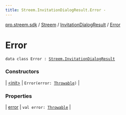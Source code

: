 ```yaml
---
title: Streem.InvitationDialogResult.Error - 
---
```


[pro.streem.sdk](../../../index.html) / [Streem](../../index.html) / [InvitationDialogResult](../index.html) / [Error](./index.html)

# Error

`data class Error : `[`Streem.InvitationDialogResult`](../index.html)

### Constructors

| [&lt;init&gt;](-init-.html) | `Error(error: `[`Throwable`](https://kotlinlang.org/api/latest/jvm/stdlib/kotlin/-throwable/index.html)`)` |

### Properties

| [error](error.html) | `val error: `[`Throwable`](https://kotlinlang.org/api/latest/jvm/stdlib/kotlin/-throwable/index.html) |

